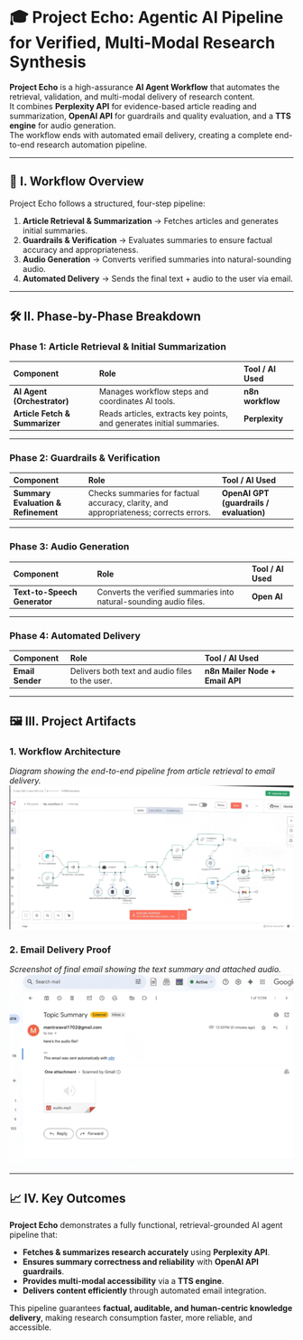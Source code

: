 # 🎓 Project Echo: Agentic AI Pipeline for Verified, Multi-Modal Research Synthesis  

**Project Echo** is a high-assurance **AI Agent Workflow** that automates the retrieval, validation, and multi-modal delivery of research content.  
It combines **Perplexity API** for evidence-based article reading and summarization, **OpenAI API** for guardrails and quality evaluation, and a **TTS engine** for audio generation.  
The workflow ends with automated email delivery, creating a complete end-to-end research automation pipeline.  

---

## 🎯 I. Workflow Overview  

Project Echo follows a structured, four-step pipeline:

1. **Article Retrieval & Summarization** → Fetches articles and generates initial summaries.  
2. **Guardrails & Verification** → Evaluates summaries to ensure factual accuracy and appropriateness.  
3. **Audio Generation** → Converts verified summaries into natural-sounding audio.  
4. **Automated Delivery** → Sends the final text + audio to the user via email.  

---

## 🛠️ II. Phase-by-Phase Breakdown  

### **Phase 1: Article Retrieval & Initial Summarization**  

| Component | Role | Tool / AI Used |
| :--- | :--- | :--- |
| **AI Agent (Orchestrator)** | Manages workflow steps and coordinates AI tools. | **n8n workflow** |
| **Article Fetch & Summarizer** | Reads articles, extracts key points, and generates initial summaries. | **Perplexity** |

---

### **Phase 2: Guardrails & Verification**  

| Component | Role | Tool / AI Used |
| :--- | :--- | :--- |
| **Summary Evaluation & Refinement** | Checks summaries for factual accuracy, clarity, and appropriateness; corrects errors. | **OpenAI GPT (guardrails / evaluation)** |

---

### **Phase 3: Audio Generation**  

| Component | Role | Tool / AI Used |
| :--- | :--- | :--- |
| **Text-to-Speech Generator** | Converts the verified summaries into natural-sounding audio files. | **Open AI** |

---

### **Phase 4: Automated Delivery**  

| Component | Role | Tool / AI Used |
| :--- | :--- | :--- |
| **Email Sender** | Delivers both text and audio files to the user. | **n8n Mailer Node + Email API** |

---

## 🖼️ III. Project Artifacts  

### 1. **Workflow Architecture**  
*Diagram showing the end-to-end pipeline from article retrieval to email delivery.*  
![Workflow Architecture](./workflow.jpg)

### 2. **Email Delivery Proof**  
*Screenshot of final email showing the text summary and attached audio.*  
![Email Output](./email%20output.jpg)

---

## 📈 IV. Key Outcomes  

**Project Echo** demonstrates a fully functional, retrieval-grounded AI agent pipeline that:  
- **Fetches & summarizes research accurately** using **Perplexity API**.  
- **Ensures summary correctness and reliability** with **OpenAI API guardrails**.  
- **Provides multi-modal accessibility** via a **TTS engine**.  
- **Delivers content efficiently** through automated email integration.  

This pipeline guarantees **factual, auditable, and human-centric knowledge delivery**, making research consumption faster, more reliable, and accessible.
